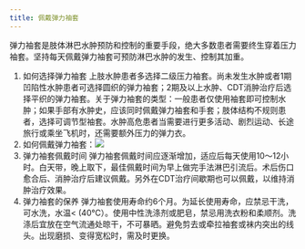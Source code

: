 ```yaml
---
title: 佩戴弹力袖套
---
```

弹力袖套是肢体淋巴水肿预防和控制的重要手段，绝大多数患者需要终生穿着压力袖套。坚持每天佩戴弹力袖套可预防淋巴水肿的发生、控制其加重。

1. 如何选择弹力袖套
上肢水肿患者多选择二级压力袖套。尚未发生水肿或者1期凹陷性水肿患者可选择圆织的弹力袖套；2期及以上水肿、CDT消肿治疗后选择平织的弹力袖套。关于弹力袖套的类型：一般患者仅使用袖套即可控制水肿；如果手部有水肿史，应该同时佩戴弹力袖套和手套；肢体结构不规则患者，选择可调节型袖套。水肿高危患者当需要进行更多活动、剧烈运动、长途旅行或乘坐飞机时，还需要额外压力的弹力衣。
2. 如何佩戴弹力袖套：![](./images/4/4-3-1.png)
3. 弹力袖套佩戴时间
弹力袖套佩戴时间应逐渐增加，适应后每天使用10～12小时。白天带，晚上取下，最佳佩戴时间为早上做完手法淋巴引流后。术后伤口愈合后、消肿治疗后建议佩戴。另外在CDT治疗间歇期也可以佩戴，以维持消肿治疗效果。
4. 弹力袖套的保养
弹力袖套使用寿命约6个月。为延长使用寿命，应禁忌干洗，可水洗，水温< (40°C）。使用中性洗涤剂或肥皂，禁忌用洗衣粉和柔顺剂。洗涤后宜放在空气流通处晾干，不可暴晒。避免剪去或牵拉袖套或袜内突出的线头。出现磨损、变得宽松时，需及时更换。
